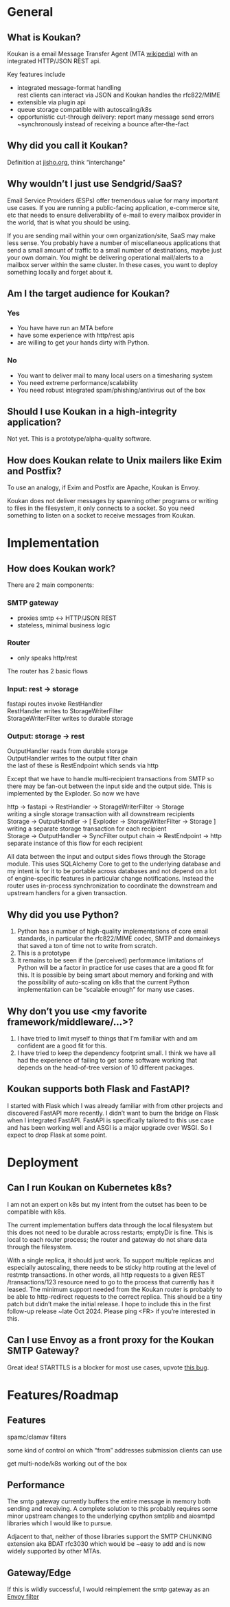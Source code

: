 # General

## What is Koukan?

Koukan is a email Message Transfer Agent (MTA [wikipedia](https://en.wikipedia.org/wiki/Message_transfer_agent)) with an integrated HTTP/JSON REST api.

Key features include  
- integrated message-format handling  
rest clients can interact via JSON and Koukan handles the rfc822/MIME  
- extensible via plugin api  
- queue storage compatible with autoscaling/k8s  
- opportunistic cut-through delivery:
report many message send errors \~synchronously instead of receiving a bounce after-the-fact

## Why did you call it Koukan?

Definition at [jisho.org](https://jisho.org/word/%E4%BA%A4%E6%8F%9B), think “interchange”

## Why wouldn’t I just use Sendgrid/SaaS?

Email Service Providers (ESPs) offer tremendous value for many important use cases. If you are running a public-facing application, e-commerce site, etc that needs to ensure deliverability of e-mail to every mailbox provider in the world, that is what you should be using.

If you are sending mail within your own organization/site, SaaS may make less sense. You probably have a number of miscellaneous applications that send a small amount of traffic to a small number of destinations, maybe just your own domain. You might be delivering operational mail/alerts to a mailbox server within the same cluster. In these cases, you want to deploy something locally and forget about it. 

## Am I the target audience for Koukan?

### Yes  
- You have have run an MTA before
- have some experience with http/rest apis
- are willing to get your hands dirty with Python.

### No  
- You want to deliver mail to many local users on a timesharing system  
- You need extreme performance/scalability  
- You need robust integrated spam/phishing/antivirus out of the box

## Should I use Koukan in a high-integrity application?

Not yet. This is a prototype/alpha-quality software.

## How does Koukan relate to Unix mailers like Exim and Postfix?

To use an analogy, if Exim and Postfix are Apache, Koukan is Envoy.

Koukan does not deliver messages by spawning other programs or writing to files in the filesystem, it only connects to a socket. So you need something to listen on a socket to receive messages from Koukan.

# Implementation

## How does Koukan work?

There are 2 main components:  
### SMTP gateway  
- proxies smtp ↔ HTTP/JSON REST  
- stateless, minimal business logic  
### Router  
- only speaks http/rest

The router has 2 basic flows  
### Input: rest → storage  
fastapi routes invoke RestHandler  
RestHandler writes to StorageWriterFilter  
StorageWriterFilter writes to durable storage  
### Output: storage → rest  
OutputHandler reads from durable storage  
OutputHandler writes to the output filter chain  
the last of these is RestEndpoint which sends via http

Except that we have to handle multi-recipient transactions from SMTP so there may be fan-out between the input side and the output side. This is implemented by the Exploder. So now we have

http → fastapi → RestHandler → StorageWriterFilter → Storage  
writing a single storage transaction with all downstream recipients  
Storage → OutputHandler → \[ Exploder → StorageWriterFilter → Storage \]  
writing a separate storage transaction for each recipient  
Storage → OutputHandler → SyncFilter output chain → RestEndpoint → http  
separate instance of this flow for each recipient

All data between the input and output sides flows through the Storage module. This uses SQLAlchemy Core to get to the underlying database and my intent is for it to be portable across databases and not depend on a lot of engine-specific features in particular change notifications. Instead the router uses in-process synchronization to coordinate the downstream and upstream handlers for a given transaction.

## Why did you use Python?

1. Python has a number of high-quality implementations of core email standards, in particular the rfc822/MIME codec, SMTP and domainkeys that saved a ton of time not to write from scratch.  
2. This is a prototype  
3. It remains to be seen if the (perceived) performance limitations of Python will be a factor in practice for use cases that are a good fit for this. It is possible by being smart about memory and forking and with the possibility of auto-scaling on k8s that the current Python implementation can be “scalable enough” for many use cases.

## Why don’t you use \<my favorite framework/middleware/...\>?

1. I have tried to limit myself to things that I’m familiar with and am confident are a good fit for this.  
2. I have tried to keep the dependency footprint small. I think we have all had the experience of failing to get some software working that depends on the head-of-tree version of 10 different packages.

## Koukan supports both Flask and FastAPI?

I started with Flask which I was already familiar with from other projects and discovered FastAPI more recently. I didn’t want to burn the bridge on Flask when I integrated FastAPI. FastAPI is specifically tailored to this use case and has been working well and ASGI is a major upgrade over WSGI. So I expect to drop Flask at some point.

# Deployment

## Can I run Koukan on Kubernetes k8s?

I am not an expert on k8s but my intent from the outset has been to be compatible with k8s.

The current implementation buffers data through the local filesystem but this does not need to be durable across restarts; emptyDir is fine. This is local to each router process; the router and gateway do not share data through the filesystem.

With a single replica, it should just work. To support multiple replicas and especially autoscaling, there needs to be sticky http routing at the level of restmtp transactions. In other words, all http requests to a given REST /transactions/123 resource need to go to the process that currently has it leased. The minimum support needed from the Koukan router is probably to be able to http-redirect requests to the correct replica. This should be a tiny patch but didn’t make the initial release. I hope to include this in the first follow-up release \~late Oct 2024\. Please ping \<FR\> if you’re interested in this.

## Can I use Envoy as a front proxy for the Koukan SMTP Gateway?

Great idea\! STARTTLS is a blocker for most use cases, upvote [this bug](https://github.com/envoyproxy/envoy/issues/19765).

# Features/Roadmap

## Features

spamc/clamav filters

some kind of control on which “from” addresses submission clients can use

get multi-node/k8s working out of the box

## Performance

The smtp gateway currently buffers the entire message in memory both sending and receiving. A complete solution to this probably requires some minor upstream changes to the underlying cpython smtplib and aiosmtpd libraries which I would like to pursue.

Adjacent to that, neither of those libraries support the SMTP CHUNKING extension aka BDAT rfc3030 which would be \~easy to add and is now widely supported by other MTAs.

## Gateway/Edge

If this is wildly successful, I would reimplement the smtp gateway as an [Envoy filter](https://github.com/envoyproxy/envoy/issues/9133)  
